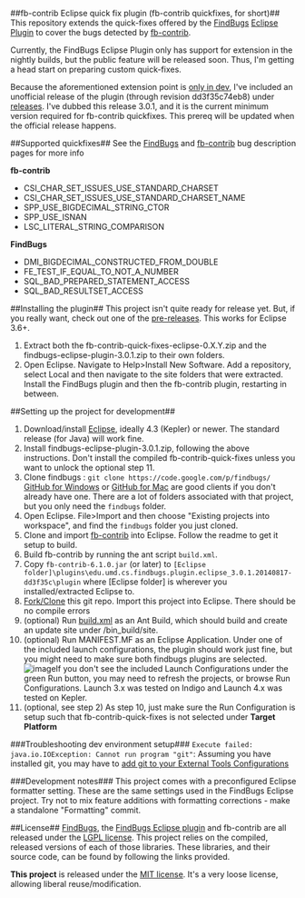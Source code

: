 ##fb-contrib Eclipse quick fix plugin (fb-contrib quickfixes, for short)##
This repository extends the quick-fixes offered by the [FindBugs](http://findbugs.sourceforge.net/) [Eclipse Plugin](http://findbugs.sourceforge.net/downloads.html) to cover the bugs detected by [fb-contrib](http://fb-contrib.sourceforge.net/).

Currently, the FindBugs Eclipse Plugin only has support for extension in the nightly builds, but the public feature will be released soon.  Thus, I'm getting a head start on preparing custom quick-fixes.

Because the aforementioned extension point is [only in dev](https://code.google.com/p/findbugs/source/detail?r=491d7f9cae6cef8919f0d76104dd567d8489db06), I've included an unofficial release of the plugin (through revision dd3f35c74eb8) under [releases](https://github.com/kjlubick/fb-contrib-eclipse-quick-fixes/releases).  I've dubbed this release 3.0.1, and it is the current minimum version required for fb-contrib quickfixes.  This prereq will be updated when the official release happens.

##Supported quickfixes##
See the [FindBugs](http://findbugs.sourceforge.net/bugDescriptions.html) and [fb-contrib](http://fb-contrib.sourceforge.net/bugdescriptions.html) bug description pages for more info

**fb-contrib**
- CSI_CHAR_SET_ISSUES_USE_STANDARD_CHARSET
- CSI_CHAR_SET_ISSUES_USE_STANDARD_CHARSET_NAME
- SPP_USE_BIGDECIMAL_STRING_CTOR
- SPP_USE_ISNAN
- LSC_LITERAL_STRING_COMPARISON

**FindBugs**
- DMI_BIGDECIMAL_CONSTRUCTED_FROM_DOUBLE
- FE_TEST_IF_EQUAL_TO_NOT_A_NUMBER
- SQL_BAD_PREPARED_STATEMENT_ACCESS
- SQL_BAD_RESULTSET_ACCESS

##Installing the plugin##
This project isn't quite ready for release yet.  But, if you really want, check out one of the [pre-releases](https://github.com/kjlubick/fb-contrib-eclipse-quick-fixes/releases).  This works for Eclipse 3.6+.

1. Extract both the fb-contrib-quick-fixes-eclipse-0.X.Y.zip and the findbugs-eclipse-plugin-3.0.1.zip to their own folders. 
2. Open Eclipse.  Navigate to Help>Install New Software.  Add a repository, select Local and then navigate to the site folders that were extracted.  Install the FindBugs plugin and then the fb-contrib plugin, restarting in between.


##Setting up the project for development##
1. Download/install [Eclipse](https://www.eclipse.org/home/index.php), ideally 4.3 (Kepler) or newer.  The standard release (for Java) will work fine.
2. Install findbugs-eclipse-plugin-3.0.1.zip, following the above instructions.  Don't install the compiled fb-contrib-quick-fixes unless you want to unlock the optional step 11.
3. Clone findbugs : `git clone https://code.google.com/p/findbugs/`  [GitHub for Windows](https://windows.github.com/) or [GitHub for Mac](https://mac.github.com/) are good clients if you don't already have one.  There are a lot of folders associated with that project, but you only need the `findbugs` folder.
4. Open Eclipse.  File>Import and then choose "Existing projects into workspace", and find the `findbugs` folder you just cloned.
5. Clone and import [fb-contrib](https://github.com/mebigfatguy/fb-contrib) into Eclipse.  Follow the readme to get it setup to build.
6. Build fb-contrib by running the ant script `build.xml`.
7. Copy `fb-contrib-6.1.0.jar` (or later) to `[Eclipse folder]\plugins\edu.umd.cs.findbugs.plugin.eclipse_3.0.1.20140817-dd3f35c\plugin` where [Eclipse folder] is wherever you installed/extracted Eclipse to.
8. [Fork/Clone](https://help.github.com/articles/fork-a-repo) this git repo. Import this project into Eclipse.  There should be no compile errors
9. (optional) Run [build.xml](https://github.com/kjlubick/fb-contrib-eclipse-quick-fixes/blob/master/build.xml) as an Ant Build, which should build and create an update site under /bin_build/site.
11. (optional) Run MANIFEST.MF as an Eclipse Application.  Under one of the included launch configurations, the plugin should work just fine, but you might need to make sure both findbugs plugins are selected.
![image](https://cloud.githubusercontent.com/assets/6819944/4005374/9bd7dfa8-2990-11e4-81d2-a6ce8ed75452.png)If you don't see the included Launch Configurations under the green Run button, you may need to refresh the projects, or browse Run Configurations.  Launch 3.x was tested on Indigo and Launch 4.x was tested on Kepler.
10. (optional, see step 2) As step 10, just make sure the Run Configuration is setup such that fb-contrib-quick-fixes is not selected under **Target Platform**

###Troubleshooting dev environment setup###
`Execute failed: java.io.IOException: Cannot run program "git"`: Assuming you have installed git, you may have to [add git to your External Tools Configurations](http://stackoverflow.com/a/3196633/1447621)

###Development notes###
This project comes with a preconfigured Eclipse formatter setting.  These are the same settings used in the FindBugs Eclipse project.  Try not to mix feature additions with formatting corrections - make a standalone "Formatting" commit.

##License##
[FindBugs](http://findbugs.sourceforge.net/downloads.html), the [FindBugs Eclipse plugin](http://findbugs.sourceforge.net/downloads.html) and fb-contrib are all released under the [LGPL license](https://tldrlegal.com/license/gnu-lesser-general-public-license-v2.1-(lgpl-2.1)#fulltext).  This project relies on the compiled, released versions of each of those libraries.  These libraries, and their source code, can be found by following the links provided.

**This project** is released under the [MIT license](https://tldrlegal.com/license/mit-license#fulltext).  It's a very loose license, allowing liberal reuse/modification.